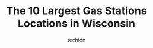 ---
layout: ampstory
image: https://i0.wp.com/paketmu.com/wp-content/uploads/2023/06/bp-0-in-wisconsin-1686367916.jpeg?resize=640,853
author: techidn
featured: false
description: Explore the diverse Gas Station scene in Wisconsin, home to an incredible selection of 10 establishments catering to every taste. Whether youre in search of iconic favorites or undiscovered
title: The 10 Largest Gas Stations Locations in Wisconsin
cover:
   title: The 10 Largest Gas Stations Locations in Wisconsin
   subtitle: RICKPATE
   background: https://paketmu.com/wp-content/uploads/2023/06/bp-0-in-wisconsin-1686367916.jpeg

pages: 
 - layout: thirds
   top: <h1>#1 Loves Travel Stop</h1>
   bottom: "<p>We love coming to a clean restrooms and well stock store. We appreciate it!</p>"
   background: https://paketmu.com/wp-content/uploads/2023/06/bp-1-in-wisconsin-1686367917.jpeg
   backgroundblur: true
 - layout: thirds
   top: <h1>#2 KWIK TRIP #674</h1>
   bottom: "<p>Good food for a truck stop. There are 80 spots for tractor trailers. Bathrooms and showers are clean and its easy in and easy out. This is my favorite truck stop in Menom</p>"
   background: https://paketmu.com/wp-content/uploads/2023/06/bp-2-in-wisconsin-1686367918.jpeg
   cta:
      link: https://paketmu.com/the-10-largest-gas-stations-locations-in-wisconsin/
      text: The 10 Largest Gas Stations Locations in Wisconsin
 - layout: thirds
   top: <h1>#3 Kwik Trip #583</h1>
   bottom: "<p>1st off Im getting coffee and the guy working here reaches over my coffee who knows whats falling off his sleeves into my coffee because he cant wait 1 second for me t</p>"
   background: https://paketmu.com/wp-content/uploads/2023/06/bp-3-in-wisconsin-1686367919.jpeg
   cta:
      link: https://paketmu.com/the-10-largest-gas-stations-locations-in-wisconsin/
      text: The 10 Largest Gas Stations Locations in Wisconsin
 - layout: thirds
   top: <h1>#4 Mobil</h1>
   bottom: "<p>W5741 County Hwy E, Trego, WI 54888, United States</p>"
   background: https://images.unsplash.com/photo-1615749413727-825b59a857b5?ixlib=rb-4.0.3&ixid=MnwxMjA3fDB8MHxwaG90by1wYWdlfHx8fGVufDB8fHx8&auto=format&fit=crop&w=640&h=853&q=80
   cta:
      link: https://paketmu.com/the-10-largest-gas-stations-locations-in-wisconsin/
      text: The 10 Largest Gas Stations Locations in Wisconsin
 - layout: thirds
   top: <h1>#5 Phillips 66</h1>
   bottom: "<p>4 Collins Ct, Madison, WI 53716, United States</p>"
   background: https://images.unsplash.com/photo-1533735380053-eb8d0759b24a?ixlib=rb-4.0.3&ixid=MnwxMjA3fDB8MHxwaG90by1wYWdlfHx8fGVufDB8fHx8&auto=format&fit=crop&w=640&h=853&q=80
   cta:
      link: https://paketmu.com/the-10-largest-gas-stations-locations-in-wisconsin/
      text: The 10 Largest Gas Stations Locations in Wisconsin
 - layout: thirds
   top: <h1>#6 bp</h1>
   bottom: "<p>390 US-12, Wisconsin Dells, WI 53965, United States</p>"
   background: https://images.unsplash.com/photo-1602536052359-ef94c21c5948?ixlib=rb-4.0.3&ixid=MnwxMjA3fDB8MHxwaG90by1wYWdlfHx8fGVufDB8fHx8&auto=format&fit=crop&w=640&h=853&q=80
   cta:
      link: https://paketmu.com/the-10-largest-gas-stations-locations-in-wisconsin/
      text: The 10 Largest Gas Stations Locations in Wisconsin
 - layout: thirds
   top: <h1>#7 bp</h1>
   bottom: "<p>2763 County Hwy N, Cottage Grove, WI 53527, United States</p>"
   background: https://images.unsplash.com/photo-1608411404720-c8f0417bcdba?ixlib=rb-4.0.3&ixid=MnwxMjA3fDB8MHxwaG90by1wYWdlfHx8fGVufDB8fHx8&auto=format&fit=crop&w=640&h=853&q=80
   cta:
      link: https://paketmu.com/the-10-largest-gas-stations-locations-in-wisconsin/
      text: The 10 Largest Gas Stations Locations in Wisconsin
 - layout: thirds
   middle: Continue reading...
   background: https://images.unsplash.com/photo-1462556791646-c201b8241a94?ixlib=rb-4.0.3&ixid=MnwxMjA3fDB8MHxwaG90by1wYWdlfHx8fGVufDB8fHx8&auto=format&fit=crop&w=640&h=853&q=80
   cta:
      link: https://paketmu.com/the-10-largest-gas-stations-locations-in-wisconsin/
      text: The 10 Largest Gas Stations Locations in Wisconsin
      
---